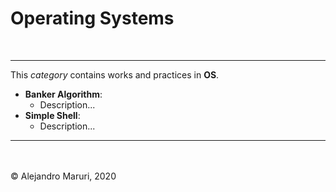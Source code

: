 # Operating  Systems

<br>

***
This _category_ contains works and practices in **OS**.

* **Banker Algorithm**:
  *  Description...
* **Simple Shell**: 
  * Description...
***

<br><br>
&copy; Alejandro Maruri, 2020

